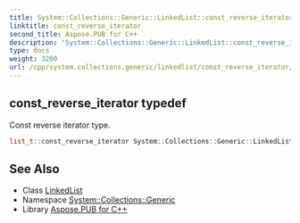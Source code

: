 ```yaml
---
title: System::Collections::Generic::LinkedList::const_reverse_iterator typedef
linktitle: const_reverse_iterator
second_title: Aspose.PUB for C++
description: 'System::Collections::Generic::LinkedList::const_reverse_iterator typedef. Const reverse iterator type in C++.'
type: docs
weight: 3200
url: /cpp/system.collections.generic/linkedlist/const_reverse_iterator/
---
```

## const_reverse_iterator typedef


Const reverse iterator type.

```cpp
list_t::const_reverse_iterator System::Collections::Generic::LinkedList< T >::const_reverse_iterator
```

## See Also

* Class [LinkedList](../)
* Namespace [System::Collections::Generic](../../)
* Library [Aspose.PUB for C++](../../../)
